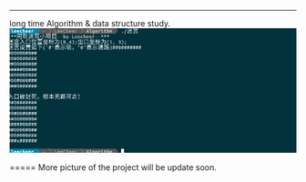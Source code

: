 --------
long time Algorithm & data structure study.![maze](1.png)<Br/>


=====
More picture of the project will be update soon.
